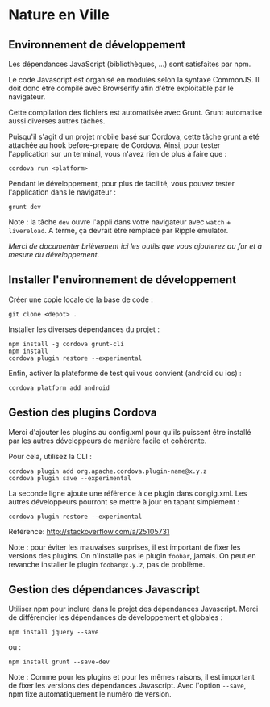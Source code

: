 Nature en Ville
===============

Environnement de développement
------------------------------

Les dépendances JavaScript (bibliothèques, ...) sont satisfaites par npm.

Le code Javascript est organisé en modules selon la syntaxe CommonJS. Il doit
donc être compilé avec Browserify afin d'être exploitable par le navigateur.

Cette compilation des fichiers est automatisée avec Grunt. Grunt automatise
aussi diverses autres tâches.

Puisqu'il s'agit d'un projet mobile basé sur Cordova, cette tâche grunt a été
attachée au hook before-prepare de Cordova. Ainsi, pour tester l'application sur
un terminal, vous n'avez rien de plus à faire que :

    cordova run <platform>

Pendant le développement, pour plus de facilité, vous pouvez tester
l'application dans le navigateur :

    grunt dev

Note : la tâche `dev` ouvre l'appli dans votre navigateur avec `watch` +
`livereload`. A terme, ça devrait être remplacé par Ripple emulator.

*Merci de documenter brièvement ici les outils que vous ajouterez au fur et à
mesure du développement*.


Installer l'environnement de développement
------------------------------------------

Créer une copie locale de la base de code :

    git clone <depot> .

Installer les diverses dépendances du projet :

    npm install -g cordova grunt-cli
    npm install
    cordova plugin restore --experimental

Enfin, activer la plateforme de test qui vous convient (android ou ios) :

    cordova platform add android


Gestion des plugins Cordova
---------------------------

Merci d'ajouter les plugins au config.xml pour qu'ils puissent être installé par
les autres développeurs de manière facile et cohérente.

Pour cela, utilisez la CLI :

    cordova plugin add org.apache.cordova.plugin-name@x.y.z
    cordova plugin save --experimental

La seconde ligne ajoute une référence à ce plugin dans congig.xml. Les autres
développeurs pourront se mettre à jour en tapant simplement :

    cordova plugin restore --experimental

Référence: http://stackoverflow.com/a/25105731

Note : pour éviter les mauvaises surprises, il est important de fixer les
versions des plugins. On n'installe pas le plugin `foobar`, jamais. On peut en
revanche installer le plugin `foobar@x.y.z`, pas de problème.


Gestion des dépendances Javascript
----------------------------------

Utiliser npm pour inclure dans le projet des dépendances Javascript. Merci de
différencier les dépendances de développement et globales :

    npm install jquery --save

ou :

    npm install grunt --save-dev

Note : Comme pour les plugins et pour les mêmes raisons, il est important de
fixer les versions des dépendances Javascript. Avec l'option `--save`, npm fixe
automatiquement le numéro de version.
